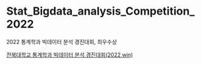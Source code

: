 # Stat_Bigdata_analysis_Competition_2022
2022 통계학과 빅데이터 분석 경진대회, 최우수상

[전북대학교 통계학과 빅데이터 분석 경진대회(2022 win)](https://www.kaggle.com/c/statjbnu1)

